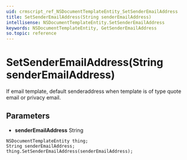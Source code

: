 ```yaml
---
uid: crmscript_ref_NSDocumentTemplateEntity_SetSenderEmailAddress
title: SetSenderEmailAddress(String senderEmailAddress)
intellisense: NSDocumentTemplateEntity.SetSenderEmailAddress
keywords: NSDocumentTemplateEntity, GetSenderEmailAddress
so.topic: reference
---
```


# SetSenderEmailAddress(String senderEmailAddress)

If email template, default senderaddress when template is of type quote email or privacy email.

## Parameters

* **senderEmailAddress** String

```crmscript
NSDocumentTemplateEntity thing;
String senderEmailAddress;
thing.SetSenderEmailAddress(senderEmailAddress);
```


